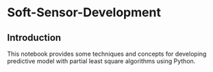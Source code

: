 # Soft-Sensor-Development

## Introduction
This notebook provides some techniques and concepts for developing predictive model with partial least square algorithms using Python.

## 
